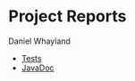 # Project Reports

Daniel Whayland

* [Tests](./reports/tests/test/)
* [JavaDoc](./reports/javadoc/)
